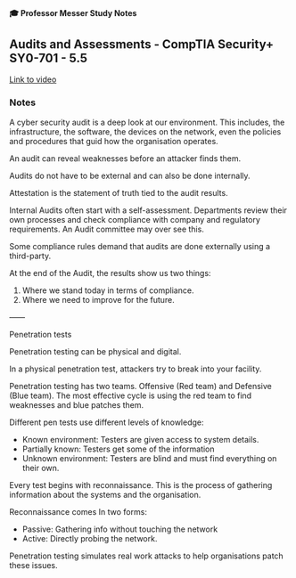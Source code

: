 #### 🎓 Professor Messer Study Notes

##  Audits and Assessments - CompTIA Security+ SY0-701 - 5.5

[Link to video](https://youtu.be/uo2Yw720mv4?si=2UH2O9WFGLj1vnqb)

### Notes

A cyber security audit is a deep look at our environment. This includes, the infrastructure, the software, the devices on the network, even the policies and procedures that guid how the organisation operates.

An audit can reveal weaknesses before an attacker finds them.

Audits do not have to be external and can also be done internally.

Attestation is the statement of truth tied to the audit results.

Internal Audits often start with a self-assessment. Departments review their own processes and check compliance with company and regulatory requirements. An Audit committee may over see this.

Some compliance rules demand that audits are done externally using a third-party.

At the end of the Audit, the results show us two things:
1. Where we stand today in terms of compliance.
2. Where we need to improve for the future.

——

Penetration tests

Penetration testing can be physical and digital.

In a physical penetration test, attackers try to break into your facility.

Penetration testing has two teams. Offensive (Red team) and Defensive (Blue team). The most effective cycle is using the red team to find weaknesses and blue patches them.

Different pen tests use different levels of knowledge:
- Known environment: Testers are given access to system details.
- Partially known: Testers get some of the information
- Unknown environment: Testers are blind and must find everything on their own.

Every test begins with reconnaissance. This is the process of gathering information about the systems and the organisation.

Reconnaissance comes In two forms:
- Passive: Gathering info without touching the network
- Active: Directly probing the network.

Penetration testing simulates real work attacks to help organisations patch these issues.
